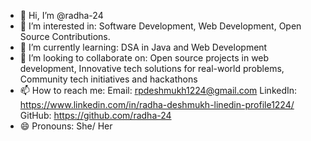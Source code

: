 - 👋 Hi, I’m @radha-24
- 👀 I’m interested in:  Software Development, Web Development, Open Source Contributions. 
- 🌱 I’m currently learning:  DSA in Java and Web Development
- 💞️ I’m looking to collaborate on:  Open source projects in web development,
Innovative tech solutions for real-world problems, Community tech initiatives and hackathons
- 📫 How to reach me:  Email: rpdeshmukh1224@gmail.com
                        LinkedIn: https://www.linkedin.com/in/radha-deshmukh-linedin-profile1224/
                        GitHub: https://github.com/radha-24
- 😄 Pronouns: She/ Her

<!---
radha-24/radha-24 is a ✨ special ✨ repository because its `README.md` (this file) appears on your GitHub profile.
You can click the Preview link to take a look at your changes.
--->
